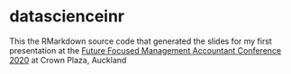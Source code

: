 # datascienceinr

This the RMarkdown source code that generated the slides for my first presentation at the [Future Focused Management Accountant Conference 2020](https://www.conferenz.co.nz/events/future-focused-management-accountant-conference/speakers) at Crown Plaza, Auckland

